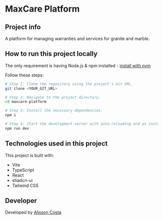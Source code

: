 # MaxCare Platform

## Project info

A platform for managing warranties and services for granite and marble.

## How to run this project locally

The only requirement is having Node.js & npm installed - [install with nvm](https://github.com/nvm-sh/nvm#installing-and-updating)

Follow these steps:

```sh
# Step 1: Clone the repository using the project's Git URL.
git clone <YOUR_GIT_URL>

# Step 2: Navigate to the project directory.
cd maxcare-platform

# Step 3: Install the necessary dependencies.
npm i

# Step 4: Start the development server with auto-reloading and an instant preview.
npm run dev
```

## Technologies used in this project

This project is built with:

- Vite
- TypeScript
- React
- shadcn-ui
- Tailwind CSS

## Developer

Developed by [Alisson Costa](https://alisson.ai)